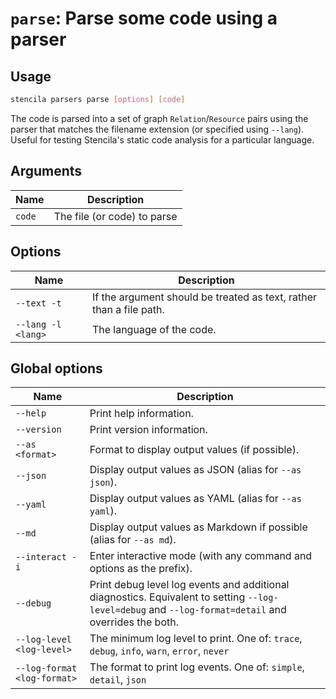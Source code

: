 <!-- Generated from doc comments in Rust. Do not edit. -->

# `parse`: Parse some code using a parser

## Usage

```sh
stencila parsers parse [options] [code]
```

The code is parsed into a set of graph `Relation`/`Resource` pairs using the parser that matches the filename extension (or specified using `--lang`). Useful for testing Stencila's static code analysis for a particular language.


## Arguments

| Name | Description |
| --- | --- |
| `code` | The file (or code) to parse |

## Options

| Name | Description |
| --- | --- |
| `--text -t` | If the argument should be treated as text, rather than a file path. |
| `--lang -l <lang>` | The language of the code. |

## Global options

| Name | Description |
| --- | --- |
| `--help` | Print help information. |
| `--version` | Print version information. |
| `--as <format>` | Format to display output values (if possible). |
| `--json` | Display output values as JSON (alias for `--as json`). |
| `--yaml` | Display output values as YAML (alias for `--as yaml`). |
| `--md` | Display output values as Markdown if possible (alias for `--as md`). |
| `--interact -i` | Enter interactive mode (with any command and options as the prefix). |
| `--debug` | Print debug level log events and additional diagnostics. Equivalent to setting `--log-level=debug` and `--log-format=detail` and overrides the both. |
| `--log-level <log-level>` | The minimum log level to print. One of: `trace`, `debug`, `info`, `warn`, `error`, `never` |
| `--log-format <log-format>` | The format to print log events. One of: `simple`, `detail`, `json` |